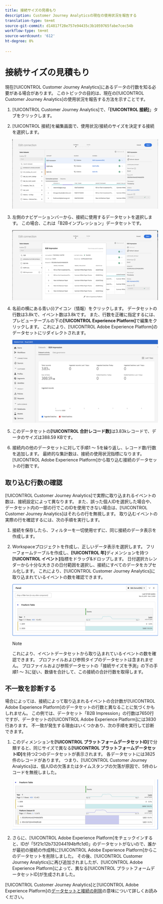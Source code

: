 ```yaml
---
title: 接続サイズの見積もり
description: Customer Journey Analyticsの現在の使用状況を報告する
translation-type: tm+mt
source-git-commit: d14817f28e757e94435c3b1059765fabe7cec54b
workflow-type: tm+mt
source-wordcount: '612'
ht-degree: 0%

---
```



# 接続サイズの見積もり

現在[!UICONTROL Customer Journey Analytics]にあるデータの行数を知る必要がある場合があります。 このトピックの目的は、現在の[!UICONTROL Customer Journey Analytics]の使用状況を報告する方法を示すことです。

1. [!UICONTROL Customer Journey Analytics]で、「**[!UICONTROL 接続]**」タブをクリックします。
1. [!UICONTROL 接続]を編集画面で、使用状況/接続のサイズを決定する接続を選択します。

   ![接続を編集](assets/edit-connection.png)

1. 左側のナビゲーションバーから、接続に使用するデータセットを選択します。 この場合、これは「B2Bインプレッション」データセットです。

   ![データセット](assets/dataset.png)

1. 名前の横にある青い(i)アイコン（情報）をクリックします。 データセットの行数は3.8kで、イベント数は3.8kです。 また、行数を正確に指定するには、プレビューテーブルの下の&#x200B;**[!UICONTROL Experience Platform]**&#x200B;で編集をクリックします。 これにより、[!UICONTROL Adobe Experience Platform]のデータセットにリダイレクトされます。

   ![AEPデータセット情報](assets/data-size.png)

1. このデータセットの&#x200B;**[!UICONTROL 合計レコード数]**&#x200B;は3.83kレコードで、データのサイズは388.59 KBです。

1. 接続内の他のデータセットに対して手順1 ～ 5を繰り返し、レコード数/行数を追加します。 最終的な集計数は、接続の使用状況指標になります。 [!UICONTROL Adobe Experience Platform]から取り込む接続のデータセットの行数です。

## 取り込む行数の確認

[!UICONTROL Customer Journey Analytics]で実際に取り込まれるイベントの数は、接続設定によって異なります。 また、誤った個人IDを選択した場合や、データセット内の一部の行でこのIDを使用できない場合は、[!UICONTROL Customer Journey Analytics]はそれらの行を無視します。 取り込むイベントの実際の行を確認するには、次の手順を実行します。

1. 接続を保存したら、フィルターを一切使用せずに、同じ接続のデータ表示を作成します。
1. Workspaceプロジェクトを作成し、正しいデータ表示を選択します。 フリーフォームテーブルを作成し、**[!UICONTROL 年]**&#x200B;ディメンションを持つ&#x200B;**[!UICONTROL イベント]**&#x200B;指標をドラッグ&amp;ドロップします。 日付選択カレンダーから十分な大きさの日付範囲を選択し、接続にすべてのデータをカプセル化します。 これにより、[!UICONTROL Customer Journey Analytics]に取り込まれているイベントの数を確認できます。

   ![ワークスペースプロジェクト](assets/event-number.png)

   >[!NOTE]
   >
   >これにより、イベントデータセットから取り込まれているイベントの数を確認できます。 プロファイルおよび参照タイプのデータセットは含まれません。 プロファイルおよび参照データセットの「接続サイズを予測」の下の手順1 ～ 3に従い、数値を合計して、この接続の合計行数を取得します。

## 不一致を診断する

場合によっては、接続によって取り込まれるイベントの合計数が[!UICONTROL Adobe Experience Platform]のデータセットの行数と異なることに気づくかもしれません。 この例では、データセット「B2B Impression」の行数は7650行ですが、データセットの[!UICONTROL Adobe Experience Platform]には3830行あります。 不一致が発生する理由はいくつかあり、次の手順を実行して診断できます。

1. このディメンションを&#x200B;**[!UICONTROL プラットフォームデータセットID]**&#x200B;で分類すると、同じサイズで異なる&#x200B;**[!UICONTROL プラットフォームデータセットID]**&#x200B;を持つ2つのデータセットが表示されます。 各データセットには3825件のレコードがあります。 つまり、[!UICONTROL Customer Journey Analytics]は、個人IDの欠落またはタイムスタンプの欠落が原因で、5件のレコードを無視しました。

   ![内訳](assets/data-size2.png)

1. さらに、[!UICONTROL Adobe Experience Platform]をチェックインすると、IDが「5f21c12b732044194bffc1d0」のデータセットがないので、誰かが最初の接続の作成時に[!UICONTROL Adobe Experience Platform]からこのデータセットを削除しました。 その後、[!UICONTROL Customer Journey Analytics]に再び追加されましたが、[!UICONTROL Adobe Experience Platform]によって、異なる[!UICONTROL プラットフォームデータセットID]が生成されました。

[!UICONTROL Customer Journey Analytics]と[!UICONTROL Adobe Experience Platform]の[データセットと接続の削除](https://experienceleague.adobe.com/docs/analytics-platform/using/cja-overview/cja-faq.html?lang=en#implications-of-deleting-data-components)の意味について詳しくお読みください。

